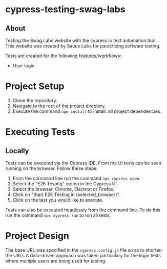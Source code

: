 # cypress-testing-swag-labs
## About
Testing the Swag Labs website with the cypress.io test automation tool. This website was created by Sauce Labs for paracticing software testing.

Tests are created for the following features/wprkflows:
- User login

# Project Setup
1. Clone the repository.
2. Navigate to the root of the project directory.
3. Execute the command `npm install` to install. all project dependencies.

# Executing Tests

## Locally
Tests can be executed via the Cypress IDE. From the UI tests can be seen running on the browser. Follow these steps:
1. From the command line run the command `npx cypress open`.
2. Select the "E2E Testing" option in the Cypress UI.
3. Select the browser, Chrome, Electron or Firefox.
4. Click on "Start E2E Testing in {selected_browser}".
5. Click on the test you would like to execute.

Tests can also be executed headlessly from the command line. To do this run the command `npx cypress run` to run all tests. 

# Project Design
The base URL was specified in the `cypress.config.js` file so as to shorten the URLs 
A data-driven approach was taken particulary for the login tests where multiple users are being used for testing.
